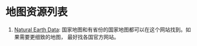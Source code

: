 # 地图资源列表


1. [Natural Earth Data](https://www.naturalearthdata.com):
国家地图和有省份的国家地图都可以在这个网站找到。如果需要更细致的地图，
最好找各国官方网站。


